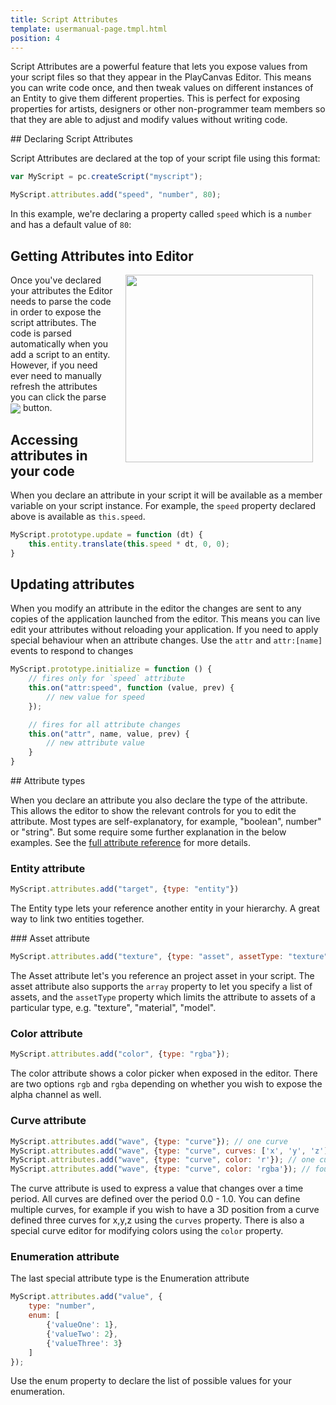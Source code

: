 ```yaml
---
title: Script Attributes
template: usermanual-page.tmpl.html
position: 4
---
```


Script Attributes are a powerful feature that lets you expose values from your script files so that they appear in the PlayCanvas Editor. This means you can write code once, and then tweak values on different instances of an Entity to give them different properties. This is perfect for exposing properties for artists, designers or other non-programmer team members so that they are able to adjust and modify values without writing code.

## Declaring Script Attributes

Script Attributes are declared at the top of your script file using this format:

```javascript
var MyScript = pc.createScript("myscript");

MyScript.attributes.add("speed", "number", 80);
```

In this example, we're declaring a property called `speed` which is a `number` and has a default value of `80`:

## Getting Attributes into Editor

<img src="/images/user-manual/scripting/script-attributes.jpg" style="width: 300px; float: right; padding: 20px; padding-top: 0px;"/>

Once you've declared your attributes the Editor needs to parse the code in order to expose the script attributes. The code is parsed automatically when you add a script to an entity. However, if you need ever need to manually refresh the attributes you can click the parse <img src="/images/user-manual/scripting/parse-button.jpg" style="display: inline; vertical-align: middle;" /> button.

## Accessing attributes in your code

When you declare an attribute in your script it will be available as a member variable on your script instance. For example, the `speed` property declared above is available as `this.speed`.

```javascript
MyScript.prototype.update = function (dt) {
    this.entity.translate(this.speed * dt, 0, 0);
}
```

## Updating attributes

When you modify an attribute in the editor the changes are sent to any copies of the application launched from the editor. This means you can live edit your attributes without reloading your application. If you need to apply special behaviour when an attribute changes. Use the `attr` and `attr:[name]` events to respond to changes

```javascript
MyScript.prototype.initialize = function () {
    // fires only for `speed` attribute
    this.on("attr:speed", function (value, prev) {
        // new value for speed
    });

    // fires for all attribute changes
    this.on("attr", name, value, prev) {
        // new attribute value
    }
}
```

## Attribute types

When you declare an attribute you also declare the type of the attribute. This allows the editor to show the relevant controls for you to edit the attribute. Most types are self-explanatory, for example, "boolean", number" or "string". But some require some further explanation in the below examples. See the [full attribute reference][1] for more details.

### Entity attribute

```javascript
MyScript.attributes.add("target", {type: "entity"})
```

The Entity type lets your reference another entity in your hierarchy. A great way to link two entities together.


### Asset attribute

```javascript
MyScript.attributes.add("texture", {type: "asset", assetType: "texture", array: true});
```

The Asset attribute let's you reference an project asset in your script. The asset attribute also supports the `array` property to let you specify a list of assets, and the `assetType` property which limits the attribute to assets of a particular type, e.g. "texture", "material", "model".


### Color attribute

```javascript
MyScript.attributes.add("color", {type: "rgba"});
```

The color attribute shows a color picker when exposed in the editor. There are two options `rgb` and `rgba` depending on whether you wish to expose the alpha channel as well.

### Curve attribute

```javascript
MyScript.attributes.add("wave", {type: "curve"}); // one curve
MyScript.attributes.add("wave", {type: "curve", curves: ['x', 'y', 'z']}); // three curves: x, y, z
MyScript.attributes.add("wave", {type: "curve", color: 'r'}); // one curve for red channel
MyScript.attributes.add("wave", {type: "curve", color: 'rgba'}); // four curves for full color including alpha
```

The curve attribute is used to express a value that changes over a time period. All curves are defined over the period 0.0 - 1.0. You can define multiple curves, for example if you wish to have a 3D position from a curve defined three curves for x,y,z using the `curves` property. There is also a special curve editor for modifying colors using the `color` property.


### Enumeration attribute

The last special attribute type is the Enumeration attribute

```javascript
MyScript.attributes.add("value", {
    type: "number",
    enum: [
        {'valueOne': 1},
        {'valueTwo': 2},
        {'valueThree': 3}
    ]
});
```

Use the enum property to declare the list of possible values for your enumeration.

[1]: /api/pc.ScriptAttributes.html

